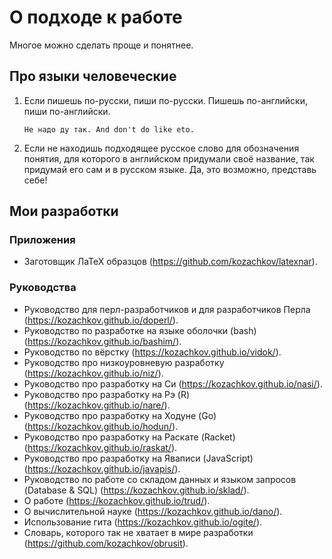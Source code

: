 # О подходе к работе

Многое можно сделать проще и понятнее.

## Про языки человеческие

1. Если пишешь по-русски, пиши по-русски. Пишешь по-английски, пиши по-английски.

    ```
    Не надо ду так. And don't do like eto.
    ```

2. Если не находишь подходящее русское слово для обозначения понятия, для которого
   в английском придумали своё название, так придумай его сам и в русском языке.
   Да, это возможно, представь себе!

## Мои разработки

### Приложения

- Заготовщик ЛаТеХ образцов (https://github.com/kozachkov/latexnar).

### Руководства

- Руководство для перл-разработчиков и для разработчиков Перла (https://kozachkov.github.io/doperl/).
- Руководство по разработке на языке оболочки (bash) (https://kozachkov.github.io/bashim/).
- Руководство по вёрстку (https://kozachkov.github.io/vidok/).
- Руководство про низкоуровневую разработку (https://kozachkov.github.io/niz/).
- Руководство про разработку на Си (https://kozachkov.github.io/nasi/).
- Руководство про разработку на Рэ (R) (https://kozachkov.github.io/nare/).
- Руководство про разработку на Ходуне (Go) (https://kozachkov.github.io/hodun/).
- Руководство про разработку на Раскате (Racket) (https://kozachkov.github.io/raskat/).
- Руководство про разработку на Яваписи (JavaScript) (https://kozachkov.github.io/javapis/).
- Руководство по работе со складом данных и языком запросов (Database & SQL) (https://kozachkov.github.io/sklad/).
- О работе (https://kozachkov.github.io/trud/).
- О вычислительной науке (https://kozachkov.github.io/dano/).
- Использование гита (https://kozachkov.github.io/ogite/).
- Словарь, которого так не хватает в мире разработки (https://github.com/kozachkov/obrusit).
